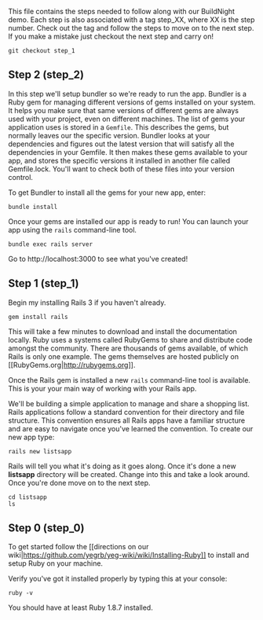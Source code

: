 This file contains the steps needed to follow along with our BuildNight demo. Each step is also associated with a tag step_XX, where XX is the step number. Check out the tag and follow the steps to move on to the next step. If you make a mistake just checkout the next step and carry on!

    git checkout step_1

Step 2 (step_2)
----------------
In this step we'll setup bundler so we're ready to run the app. Bundler is a Ruby gem for managing different versions of gems installed on your system. It helps you make sure that same versions of different gems are always used with your project, even on different machines. The list of gems your application uses is stored in a `Gemfile`. This describes the gems, but normally leaves our the specific version. Bundler looks at your dependencies and figures out the latest version that will satisfy all the dependencies in your Gemfile. It then makes these gems available to your app, and stores the specific versions it installed in another file called Gemfile.lock. You'll want to check both of these files into your version control.

To get Bundler to install all the gems for your new app, enter:

    bundle install

Once your gems are installed our app is ready to run! You can launch your app using the `rails` command-line tool.

    bundle exec rails server

Go to http://localhost:3000 to see what you've created!


Step 1 (step_1)
----------------
Begin my installing Rails 3 if you haven't already.

    gem install rails

This will take a few minutes to download and install the documentation locally. Ruby uses a systems called RubyGems to share and distribute code amongst the community. There are thousands of gems available, of which Rails is only one example. The gems themselves are hosted publicly on [[RubyGems.org|http://rubygems.org]].

Once the Rails gem is installed a new `rails` command-line tool is available. This is your your main way of working with your Rails app.

We'll be building a simple application to manage and share a shopping list. Rails applications follow a standard convention for their directory and file structure. This convention ensures all Rails apps have a familiar structure and are easy to navigate once you've learned the convention. To create our new app type:

    rails new listsapp

Rails will tell you what it's doing as it goes along. Once it's done a new **listsapp** directory will be created. Change into this and take a look around. Once you're done move on to the next step.

    cd listsapp
    ls

Step 0 (step_0)
----------------

To get started follow the [[directions on our wiki|https://github.com/yegrb/yeg-wiki/wiki/Installing-Ruby]] to install and setup Ruby on your machine. 

Verify you've got it installed properly by typing this at your console:

    ruby -v

You should have at least Ruby 1.8.7 installed.
